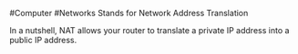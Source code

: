 #Computer #Networks 
Stands for Network Address Translation

In a nutshell, NAT allows your router to translate a private IP address into a public IP address.
